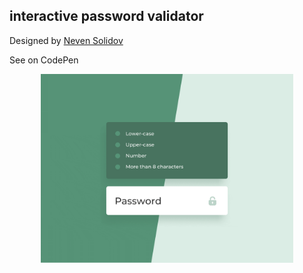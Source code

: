 ## interactive password validator

Designed by [Neven Solidov](https://dribbble.com/shots/7259090-Password-Validation)

See on CodePen

<a style="text-align:center; display: block;" href="#"><img style="width: 80%;" src="screenshot.gif"></a>
